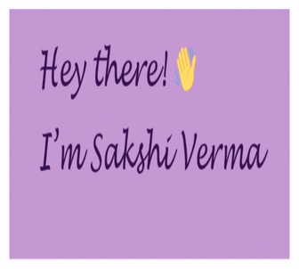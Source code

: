<img src = "https://github.com/Sakshi1700/Sakshi1700/blob/main/Sakshi.svg" alt="banner" width = "1280px" height="450px">
<!--
**Sakshi1700/Sakshi1700** is a ✨ _special_ ✨ repository because its `README.md` (this file) appears on your GitHub profile.

Here are some ideas to get you started:

- 🔭 I’m currently working on ...
- 🌱 I’m currently learning ...
- 👯 I’m looking to collaborate on ...
- 🤔 I’m looking for help with ...
- 💬 Ask me about ...
- 📫 How to reach me: ...
- 😄 Pronouns: ...
- ⚡ Fun fact: ...
-->
## About me

### I'm currently a pre-final year student at the International Institute of Information Technology, Naya Raipur, and will be graduating in 2023 with a B.Tech degree in Electronics and Communication Engineering.

</br>

## Connect with me 
<div align="left">
<a href="https://icons8.com/icon/qyRpAggnV0zH/gmail">
<img src="https://img.icons8.com/fluent/50/000000/gmail-new.png" alt="Gmail" width="50">
</a>
<a href="https://www.linkedin.com/in/sakshi-verma-2a12551b2" target="_blank">
<img src="https://img.icons8.com/fluent/50/000000/linkedin.png"alt="linkedin" width="50">
</a>
<a href="https://instagram.com/sakshi1709" target="_blank">
<img src="https://img.icons8.com/fluent/50/000000/instagram-new.png"alt="insta" width="50">
</a>  
</div>

</br>

## Languages and Frameworks
<div align="left">
<img style="margin: 10px" src="https://profilinator.rishav.dev/skills-assets/cplusplus-original.svg" alt="C++" height="50" /> 
<img style="margin: 10px" src="https://profilinator.rishav.dev/skills-assets/c-original.svg" alt="C" height="50" /> 
<img style="margin: 10px" src="https://profilinator.rishav.dev/skills-assets/python-original.svg" alt="Python" height="50" />
<img style="margin: 10px" src="https://profilinator.rishav.dev/skills-assets/java-original-wordmark.svg" alt="Java" height="50" /> 
<img style="margin: 10px" src="https://img.icons8.com/color/48/000000/mysql-logo.png" alt="MySql" height="50" />
<img style="margin: 10px" src="https://profilinator.rishav.dev/skills-assets/css3-original-wordmark.svg" alt="CSS3" height="50" />  
<img style="margin: 10px" src="https://profilinator.rishav.dev/skills-assets/html5-original-wordmark.svg" alt="HTML5" height="50" />  
<img style="margin: 10px" src="https://profilinator.rishav.dev/skills-assets/amazonwebservices-original-wordmark.svg" alt="AWS" height="50" />
<img style="margin: 10px" src="https://profilinator.rishav.dev/skills-assets/google_cloud-icon.svg" alt="GCP" height="50" />
<img style="margin: 10px" src="https://img.icons8.com/fluent/50/000000/matlab.png" alt="Matlab" height="50"/>
<img style="margin: 10px" src="https://profilinator.rishav.dev/skills-assets/tensorflow-icon.svg" alt="TensorFlow" height="50" />  
<img style="margin: 10px" src="https://profilinator.rishav.dev/skills-assets/opencv-icon.svg" alt="OpenCV" height="50" />  
<img style="margin: 10px" src="https://img.icons8.com/color/48/000000/numpy.png" alt="Numpy" height="50"/>
<img style="margin: 10px" src="https://img.icons8.com/color/48/000000/visual-studio-code-2019.png" alt="Visual Studio" height="50"/>
<img style="margin: 10px" src="https://profilinator.rishav.dev/skills-assets/git-scm-icon.svg" alt="Git" height="50" />       
<img style="margin: 10px" src="https://profilinator.rishav.dev/skills-assets/latex.png" alt="Latex" height="50" />  
<img style="margin: 10px" src="https://profilinator.rishav.dev/skills-assets/arduino.png" alt="Arduino" height="50" /> 
</div>

</br>
</br>

[![Anurag's GitHub stats](https://github-readme-stats.vercel.app/api?username=sakshi1700&show_icons=true&theme=material-palenight)](https://github.com/anuraghazra/github-readme-stats)
[![Top Langs](https://github-readme-stats.vercel.app/api/top-langs/?username=sakshi1700&layout=compact)](https://github.com/anuraghazra/github-readme-stats)

